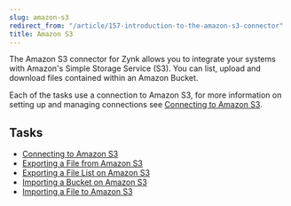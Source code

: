 ```yaml
---
slug: amazon-s3
redirect_from: "/article/157-introduction-to-the-amazon-s3-connector"
title: Amazon S3
---
```



The Amazon S3 connector for Zynk allows you to integrate your systems with Amazon's Simple Storage Service (S3). You can list, upload and download files contained within an Amazon Bucket.



Each of the tasks use a connection to Amazon S3, for more information on setting up and managing connections see [Connecting to Amazon S3](connecting-to-amazon-s3).


## Tasks

- [Connecting to Amazon S3](connecting-to-amazon-s3)
- [Exporting a File from Amazon S3](exporting-a-file-from-amazon-s3)
- [Exporting a File List on Amazon S3](exporting-a-file-list-on-amazon-s3)
- [Importing a Bucket on Amazon S3](importing-a-bucket-on-amazon-s3)
- [Importing a File to Amazon S3](importing-a-file-to-amazon-s3)

